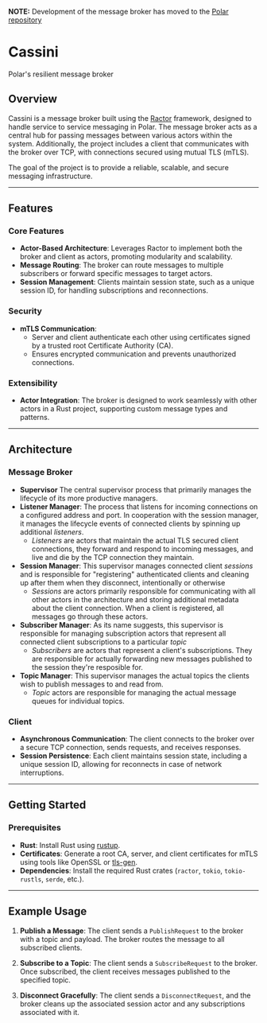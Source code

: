 **NOTE:** Development of the message broker has moved to the [Polar repository](https://github.com/cmu-sei/Polar)
# Cassini

Polar's resilient message broker

## Overview

Cassini is a message broker built using the [Ractor](https://crates.io/crates/ractor) framework, designed to handle service to service messaging in Polar. The message broker acts as a central hub for passing messages between various actors within the system. Additionally, the project includes a client that communicates with the broker over TCP, with connections secured using mutual TLS (mTLS).

The goal of the project is to provide a reliable, scalable, and secure messaging infrastructure.

---

## Features

### Core Features
- **Actor-Based Architecture**: Leverages Ractor to implement both the broker and client as actors, promoting modularity and scalability.
- **Message Routing**: The broker can route messages to multiple subscribers or forward specific messages to target actors.
- **Session Management**: Clients maintain session state, such as a unique session ID, for handling subscriptions and reconnections.

### Security
- **mTLS Communication**: 
  - Server and client authenticate each other using certificates signed by a trusted root Certificate Authority (CA).
  - Ensures encrypted communication and prevents unauthorized connections.
  
### Extensibility
- **Actor Integration**: The broker is designed to work seamlessly with other actors in a Rust project, supporting custom message types and patterns.


---

## Architecture

### Message Broker
- **Supervisor** The central supervisor process that primarily manages the lifecycle of its more productive managers.
- **Listener Manager**: The process that listens for incoming connections on a configured address and port. In cooperation with the session manager, it manages the lifecycle events of connected clients by spinning up additional *listeners*.
    - *Listeners* are actors that maintain the actual TLS secured client connections, they forward and respond to incoming messages, and live and die by the TCP connection they maintain.
- **Session Manager**: This supervisor manages connected client *sessions* and is responsible for "registering" authenticated clients and cleaning up after them when they disconnect, intentionally or otherwise
    - *Sessions* are actors primarily responsible for communicating with all other actors in the architecture and storing additional metadata about the client connection. When a client is registered, all messages go through these actors.
- **Subscriber Manager**: As its name suggests, this supervisor is responsible for managing subscription actors that represent all connected client subscriptions to a particular *topic*
    - *Subscribers* are actors that represent a client's subscriptions. They are responsible for actually forwarding new messages published to the session they're resposible for.
- **Topic Manager**: This supervisor manages the actual topics the clients wish to publish messages to and read from. 
    - *Topic* actors are responsible for managing the actual message queues for individual topics.


### Client
- **Asynchronous Communication**: The client connects to the broker over a secure TCP connection, sends requests, and receives responses.
- **Session Persistence**: Each client maintains session state, including a unique session ID, allowing for reconnects in case of network interruptions.

---

## Getting Started

### Prerequisites
- **Rust**: Install Rust using [rustup](https://rustup.rs/).
- **Certificates**: Generate a root CA, server, and client certificates for mTLS using tools like OpenSSL or [tls-gen](https://github.com/rabbitmq/tls-gen).
- **Dependencies**: Install the required Rust crates (`ractor`, `tokio`, `tokio-rustls`, `serde`, etc.).

---
## Example Usage

1. **Publish a Message**:
   The client sends a `PublishRequest` to the broker with a topic and payload. The broker routes the message to all subscribed clients.

2. **Subscribe to a Topic**:
   The client sends a `SubscribeRequest` to the broker. Once subscribed, the client receives messages published to the specified topic.

3. **Disconnect Gracefully**:
   The client sends a `DisconnectRequest`, and the broker cleans up the associated session actor and any subscriptions associated with it.

